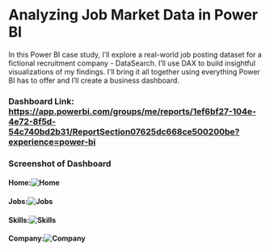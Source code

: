# Analyzing Job Market Data in Power BI

In this Power BI case study, I’ll explore a real-world job posting dataset for a fictional recruitment company - DataSearch. I’ll use DAX to build insightful visualizations of my findings. I’ll bring it all together using everything Power BI has to offer and I’ll create a business dashboard.

### Dashboard Link: https://app.powerbi.com/groups/me/reports/1ef6bf27-104e-4e72-8f5d-54c740bd2b31/ReportSection07625dc668ce500200be?experience=power-bi

### Screenshot of Dashboard 

#### Home:![Home](https://github.com/user-attachments/assets/6aa9af3e-4ec8-445a-b14d-671693b89bec)

#### Jobs:![Jobs](https://github.com/user-attachments/assets/d3a10db7-6c83-4f6a-a8a8-87dc5451839d)

#### Skills:![Skills](https://github.com/user-attachments/assets/ebed6a6f-c94b-4e9e-85fb-23d728f8909e)

#### Company:![Company](https://github.com/user-attachments/assets/bce08b6b-4503-43c2-9fa9-5f086dbba220)

